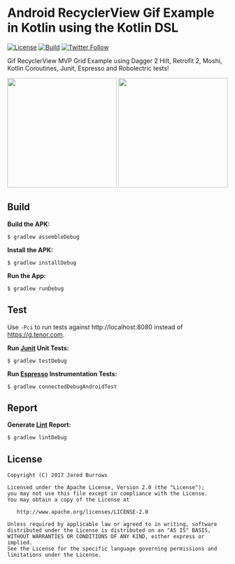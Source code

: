 # Android RecyclerView Gif Example in Kotlin using the Kotlin DSL

[![License](https://img.shields.io/badge/License-Apache%202.0-blue.svg)](http://www.apache.org/licenses/LICENSE-2.0)
[![Build](https://github.com/jaredsburrows/android-gif-example/workflows/build/badge.svg)](https://github.com/jaredsburrows/android-gif-example/actions)
[![Twitter Follow](https://img.shields.io/twitter/follow/jaredsburrows.svg?style=social)](https://twitter.com/jaredsburrows)

Gif RecyclerView MVP Grid Example using Dagger 2 Hilt, Retrofit 2, Moshi, Kotlin Coroutines, Junit, Espresso and Robolectric tests!

<a href="https://i.imgur.com/EVjzfrW.png" target="_blank"><img src="https://i.imgur.com/EVjzfrW.png" width="250px" /></a>
<a href="https://i.imgur.com/qujcQIz.png" target="_blank"><img src="https://i.imgur.com/qujcQIz.png" width="250px" /></a>

## Build

**Build the APK:**

    $ gradlew assembleDebug

**Install the APK:**

    $ gradlew installDebug

**Run the App:**

    $ gradlew runDebug

## Test

Use `-Pci` to run tests against http://localhost:8080 instead of https://g.tenor.com.

**Run [Junit](http://junit.org/junit4/) Unit Tests:**

    $ gradlew testDebug

**Run [Espresso](https://developer.android.com/training/testing/ui-testing/espresso-testing.html) Instrumentation Tests:**

    $ gradlew connectedDebugAndroidTest

## Report

**Generate [Lint](http://developer.android.com/tools/help/lint.html) Report:**

    $ gradlew lintDebug

## License

    Copyright (C) 2017 Jared Burrows

    Licensed under the Apache License, Version 2.0 (the "License");
    you may not use this file except in compliance with the License.
    You may obtain a copy of the License at

       http://www.apache.org/licenses/LICENSE-2.0

    Unless required by applicable law or agreed to in writing, software
    distributed under the License is distributed on an "AS IS" BASIS,
    WITHOUT WARRANTIES OR CONDITIONS OF ANY KIND, either express or implied.
    See the License for the specific language governing permissions and
    limitations under the License.
